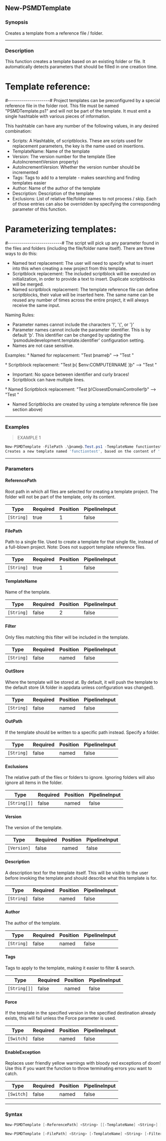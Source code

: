 New-PSMDTemplate
----------------

### Synopsis
Creates a template from a reference file / folder.

---

### Description

This function creates a template based on an existing folder or file.
It automatically detects parameters that should be filled in one creation time.

# Template reference: #
#---------------------#
Project templates can be preconfigured by a special reference file in the folder root.
This file must be named "PSMDTemplate.ps1" and will not be part of the template.
It must emit a single hashtable with various pieces of information.

This hashtable can have any number of the following values, in any desired combination:
- Scripts: A Hashtable, of scriptblocks. These are scripts used for replacement parameters, the key is the name used on insertions.
- TemplateName: Name of the template
- Version: The version number for the template (See AutoIncrementVersion property)
- AutoIncrementVersion: Whether the version number should be incremented
- Tags: Tags to add to a template - makes searching and finding templates easier
- Author: Name of the author of the template
- Description: Description of the template
- Exclusions: List of relative file/folder names to not process / skip.
Each of those entries can also be overridden by specifying the corresponding parameter of this function.

# Parameterizing templates: #
#---------------------------#
The script will pick up any parameter found in the files and folders (including the file/folder name itself).
There are three ways to do this:
- Named text replacement: The user will need to specify what to insert into this when creating a new project from this template.
- Scriptblock replacement: The included scriptblock will be executed on initialization, in order to provide a text to insert. Duplicate scriptblocks will be merged.
- Named scriptblock replacement: The template reference file can define scriptblocks, their value will be inserted here.
The same name can be reused any number of times across the entire project, it will always receive the same input.

Naming Rules:
- Parameter names cannot include the characters '!', '{', or '}'
- Parameter names cannot include the parameter identifier. This is by default 'þ'.
This identifier can be changed by updating the 'psmoduledevelopment.template.identifier' configuration setting.
- Names are not case sensitive.

Examples:
° Named for replacement:
"Test þnameþ" --> "Test <inserted text of parameter>"

° Scriptblock replacement:
"Test þ{ $env:COMPUTERNAME }þ" --> "Test <Name of invoking computer>"
- Important: No space between identifier and curly braces!
- Scriptblock can have multiple lines.

° Named Scriptblock replacement:
"Test þ!ClosestDomainController!þ" --> "Test <Result of script ClosestDomainController>"
- Named Scriptblocks are created by using a template reference file (see section above)

---

### Examples
> EXAMPLE 1

```PowerShell
New-PSMDTemplate -FilePath .\þnameþ.Test.ps1 -TemplateName functiontest
Creates a new template named 'functiontest', based on the content of '.\þnameþ.Test.ps1'
```

---

### Parameters
#### **ReferencePath**
Root path in which all files are selected for creating a template project.
The folder will not be part of the template, only its content.

|Type      |Required|Position|PipelineInput|
|----------|--------|--------|-------------|
|`[String]`|true    |1       |false        |

#### **FilePath**
Path to a single file.
Used to create a template for that single file, instead of a full-blown project.
Note: Does not support template reference files.

|Type      |Required|Position|PipelineInput|
|----------|--------|--------|-------------|
|`[String]`|true    |1       |false        |

#### **TemplateName**
Name of the template.

|Type      |Required|Position|PipelineInput|
|----------|--------|--------|-------------|
|`[String]`|false   |2       |false        |

#### **Filter**
Only files matching this filter will be included in the template.

|Type      |Required|Position|PipelineInput|
|----------|--------|--------|-------------|
|`[String]`|false   |named   |false        |

#### **OutStore**
Where the template will be stored at.
By default, it will push the template to the default store (A folder in appdata unless configuration was changed).

|Type      |Required|Position|PipelineInput|
|----------|--------|--------|-------------|
|`[String]`|false   |named   |false        |

#### **OutPath**
If the template should be written to a specific path instead.
Specify a folder.

|Type      |Required|Position|PipelineInput|
|----------|--------|--------|-------------|
|`[String]`|false   |named   |false        |

#### **Exclusions**
The relative path of the files or folders to ignore.
Ignoring folders will also ignore all items in the folder.

|Type        |Required|Position|PipelineInput|
|------------|--------|--------|-------------|
|`[String[]]`|false   |named   |false        |

#### **Version**
The version of the template.

|Type       |Required|Position|PipelineInput|
|-----------|--------|--------|-------------|
|`[Version]`|false   |named   |false        |

#### **Description**
A description text for the template itself.
This will be visible to the user before invoking the template and should describe what this template is for.

|Type      |Required|Position|PipelineInput|
|----------|--------|--------|-------------|
|`[String]`|false   |named   |false        |

#### **Author**
The author of the template.

|Type      |Required|Position|PipelineInput|
|----------|--------|--------|-------------|
|`[String]`|false   |named   |false        |

#### **Tags**
Tags to apply to the template, making it easier to filter & search.

|Type        |Required|Position|PipelineInput|
|------------|--------|--------|-------------|
|`[String[]]`|false   |named   |false        |

#### **Force**
If the template in the specified version in the specified destination already exists, this will fail unless the Force parameter is used.

|Type      |Required|Position|PipelineInput|
|----------|--------|--------|-------------|
|`[Switch]`|false   |named   |false        |

#### **EnableException**
Replaces user friendly yellow warnings with bloody red exceptions of doom!
Use this if you want the function to throw terminating errors you want to catch.

|Type      |Required|Position|PipelineInput|
|----------|--------|--------|-------------|
|`[Switch]`|false   |named   |false        |

---

### Syntax
```PowerShell
New-PSMDTemplate [-ReferencePath] <String> [[-TemplateName] <String>] [-Filter <String>] [-OutStore <String>] [-OutPath <String>] [-Exclusions <String[]>] [-Version <Version>] [-Description <String>] [-Author <String>] [-Tags <String[]>] [-Force] [-EnableException] [<CommonParameters>]
```
```PowerShell
New-PSMDTemplate [-FilePath] <String> [-TemplateName] <String> [-Filter <String>] [-OutStore <String>] [-OutPath <String>] [-Exclusions <String[]>] [-Version <Version>] [-Description <String>] [-Author <String>] [-Tags <String[]>] [-Force] [-EnableException] [<CommonParameters>]
```
